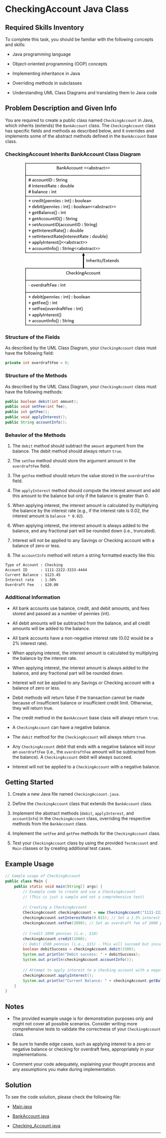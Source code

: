 # CheckingAccount Java Class

## Required Skills Inventory
To complete this task, you should be familiar with the following concepts and skills:
- Java programming language

- Object-oriented programming (OOP) concepts
- Implementing inheritance in Java
- Overriding methods in subclasses
- Understanding UML Class Diagrams and translating them to Java code

## Problem Description and Given Info
You are required to create a public class named `CheckingAccount` in Java, which inherits (extends) the `BankAccount` class. The `CheckingAccount` class has specific fields and methods as described below, and it overrides and implements some of the abstract methods defined in the `BankAccount` base class.

### CheckingAccount Inherits BankAccount Class Diagram

<p align="center">
  <img src="./Images/CheckingAccountUML.png" alt="UML Class Diagram: CheckingAccount Inherits BankAccount">
</p>

### Structure of the Fields
As described by the UML Class Diagram, your `CheckingAccount` class must have the following field:
```java
private int overdraftFee = 0;
```

### Structure of the Methods
As described by the UML Class Diagram, your `CheckingAccount` class must have the following methods:
```java
public boolean debit(int amount);
public void setFee(int fee);
public int getFee();
public void applyInterest();
public String accountInfo();
```

### Behavior of the Methods
1. The `debit` method should subtract the `amount` argument from the balance. The debit method should always return `true`.

2. The `setFee` method should store the argument amount in the `overdraftFee` field.
3. The `getFee` method should return the value stored in the `overdraftFee` field.
4. The `applyInterest` method should compute the interest amount and add this amount to the balance but only if the balance is greater than 0.
5. When applying interest, the interest amount is calculated by multiplying the balance by the interest rate (e.g., if the interest rate is 0.02, the interest amount is `balance * 0.02`).
6. When applying interest, the interest amount is always added to the balance, and any fractional part will be rounded down (i.e., truncated).
7. Interest will not be applied to any Savings or Checking account with a balance of zero or less.
8. The `accountInfo` method will return a string formatted exactly like this:
```
Type of Account : Checking
Account ID      : 1111-2222-3333-4444
Current Balance : $123.45
Interest rate   : 1.50%
Overdraft Fee   : $20.00
```

### Additional Information
- All bank accounts use balance, credit, and debit amounts, and fees stored and passed as a number of pennies (int).

- All debit amounts will be subtracted from the balance, and all credit amounts will be added to the balance.
- All bank accounts have a non-negative interest rate (0.02 would be a 2% interest rate).
- When applying interest, the interest amount is calculated by multiplying the balance by the interest rate.
- When applying interest, the interest amount is always added to the balance, and any fractional part will be rounded down.
- Interest will not be applied to any Savings or Checking account with a balance of zero or less.
- Debit methods will return false if the transaction cannot be made because of insufficient balance or insufficient credit limit. Otherwise, they will return true.
- The credit method in the `BankAccount` base class will always return `true`.
- A `CheckingAccount` can have a negative balance.
- The `debit` method for the `CheckingAccount` will always return `true`.
- Any `CheckingAccount` debit that ends with a negative balance will incur an `overdraftFee` (i.e., the `overdraftFee` amount will be subtracted from the balance). A `CheckingAccount` debit will always succeed.
- Interest will not be applied to a `CheckingAccount` with a negative balance.

## Getting Started
1. Create a new Java file named `CheckingAccount.java`.

2. Define the `CheckingAccount` class that extends the `BankAccount` class.
3. Implement the abstract methods (`debit`, `applyInterest`, and `accountInfo`) in the `CheckingAccount` class, overriding the respective methods from the `BankAccount` class.
4. Implement the `setFee` and `getFee` methods for the `CheckingAccount` class.
5. Test your `CheckingAccount` class by using the provided `TestAccount` and `Main` classes or by creating additional test cases.

## Example Usage
```java
// Sample usage of CheckingAccount
public class Main {
    public static void main(String[] args) {
        // Example code to create and use a CheckingAccount
        // (This is just a sample and not a comprehensive test)

        // Creating a CheckingAccount
        CheckingAccount checkingAccount = new CheckingAccount("1111-2222-3333-4444");
        checkingAccount.setInterestRate(0.015); // Set a 1.5% interest rate
        checkingAccount.setFee(2000); // Set an overdraft fee of 2000 pennies (i.e., $20)

        // Credit 1000 pennies (i.e., $10)
        checkingAccount.credit(1000);
        // Debit 1500 pennies (i.e., $15) - This will succeed but incur the overdraft fee
        boolean debitSuccess = checkingAccount.debit(1500);
        System.out.println("Debit success: " + debitSuccess);
        System.out.println(checkingAccount.accountInfo());

        // Attempt to apply interest to a checking account with a negative balance
        checkingAccount.applyInterest();
        System.out.println("Current Balance: " + checkingAccount.getBalance());
    }
}
```

## Notes
- The provided example usage is for demonstration purposes only and might not cover all possible scenarios. Consider writing more comprehensive tests to validate the correctness of your `CheckingAccount` class.

- Be sure to handle edge cases, such as applying interest to a zero or negative balance or checking for overdraft fees, appropriately in your implementations.
- Comment your code adequately, explaining your thought process and any assumptions you make during implementation.

## Solution 

To see the code solution, please check the following file:

* [Main.java](/Projects_03/Checking_Account/Main.java)

* [BankAccount.java](/Projects_03/Checking_Account/BankAccount.java)
* [Checking_Account.java](/Projects_03/Checking_Account/CheckingAccount.java)


---